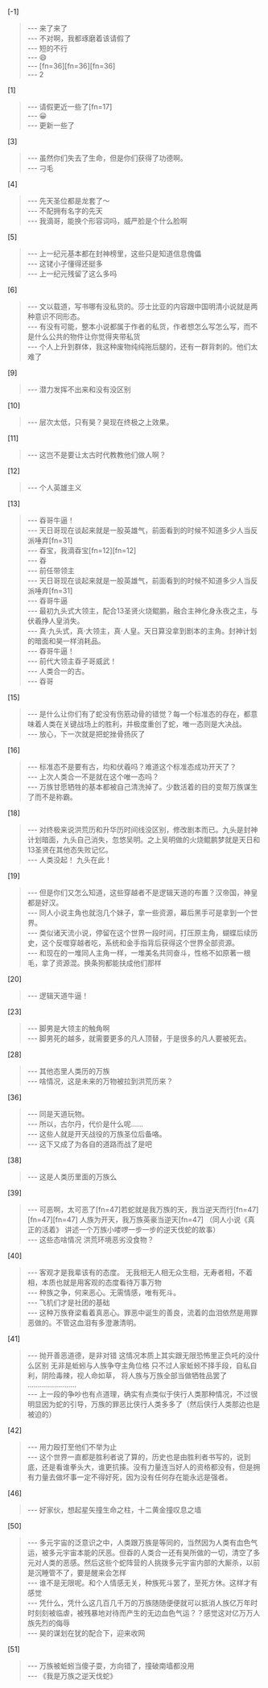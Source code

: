 
[-1] 
>--- 来了来了<br>
>--- 不对啊，我都琢磨着该请假了<br>
>--- 短的不行<br>
>--- 😄<br>
>--- [fn=36][fn=36][fn=36]<br>
>--- 2<br>

[1] 
>--- 请假更近一些了[fn=17]<br>
>--- 😀<br>
>--- 更新一些了<br>

[3] 
>--- 虽然你们失去了生命，但是你们获得了功德啊。<br>
>--- 刁毛<br>

[4] 
>--- 先天圣位都是龙套了～<br>
>--- 不配拥有名字的先天<br>
>--- 我滴哥，能换个形容词吗，威严脸是个什么脸啊<br>

[5] 
>--- 上一纪元基本都在封神榜里，这些只是知道信息傀儡<br>
>--- 这铑小子懂得还挺多<br>
>--- 上一纪元残留了这么多吗<br>

[6] 
>--- 文以载道，写书哪有没私货的。莎士比亚的内容跟中国明清小说就是两种意识不同形态。<br>
>--- 有没有可能，整本小说都属于作者的私货，作者想怎么写怎么写，而不是什么公共的物件让你觉得夹带私货<br>
>--- 个人上升到群体，我这种废物纯纯拖后腿的，还有一群背刺的。他们太难了<br>

[9] 
>--- 潜力发挥不出来和没有没区别<br>

[10] 
>--- 层次太低，只有昊？昊现在终极之上效果。<br>

[11] 
>--- 这岂不是要让太古时代教教他们做人啊？<br>

[12] 
>--- 个人英雄主义<br>

[13] 
>--- 昋哥牛逼！<br>
>--- 天日哥现在谈起来就是一股英雄气，前面看到的时候不知道多少人当反派唾弃[fn=31]<br>
>--- 昋宝，我滴昋宝[fn=12][fn=12]<br>
>--- 昋<br>
>--- 前任带领主<br>
>--- 天日哥现在谈起来就是一股英雄气，前面看到的时候不知道多少人当反派唾弃[fn=31]<br>
>--- 昋哥牛逼<br>
>--- 最初九头式大领主，配合13圣贤火烧鲲鹏，融合主神化身永夜之主，与伏羲挣人皇消失。<br>
>--- 真·九头式，真·大领主，真·人皇。天日算没拿到剧本的主角。封神计划的暗面和昊一样消耗品。<br>
>--- 昋哥牛逼！<br>
>--- 前代大领主昋子哥威武！<br>
>--- 人类合一的古。<br>
>--- 昋哥<br>

[15] 
>--- 是什么让你们有了蛇没有伤筋动骨的错觉？每一个标准态的存在，都意味着人类在关键战场上的胜利，并极度重创了蛇，唯一态则是大决战。<br>
>--- 放心，下一次就是把蛇挫骨扬灰了<br>

[16] 
>--- 标准态不是要有古，均和伏羲吗？难道这个标准态成功开天了？<br>
>--- 上次人类合一不是就在这个唯一态吗？<br>
>--- 万族甘愿牺牲的基本都被自己清洗掉了。少数活着的目的变帮万族谋生了而不是称霸。<br>

[18] 
>--- 对终极来说洪荒历和升华历时间线没区别，修改剧本而已。九头是封神计划暗面，九头自己消失，忽悠吴明。之上吴明做的火烧鲲鹏梦就是天日和13圣贤在其他态失败记忆。<br>
>--- 人类没起！
九头在此！<br>

[19] 
>--- 但是你们又怎么知道，这些穿越者不是逻辑天道的布置？汉帝国，神皇都是好汉。<br>
>--- 同人小说主角也就泡几个妹子，拿一些资源，幕后黑手可是拿到一个世界。<br>
>--- 类似诸天流小说，停留在这个世界一段时间，打压原主角，蝴蝶后续历史，这个反噬穿越者吃，系统和金手指背后获得这个世界全部资源。<br>
>--- 和现在的一堆同人主角一样，一堆美名共同奋斗，性格不如原著一根毛，拿了资源混。换条狗都能扶成他们那样<br>

[20] 
>--- 逻辑天道牛逼！<br>

[23] 
>--- 脚男是大领主的触角啊<br>
>--- 脚男死的越多，就需要更多的凡人顶替，于是很多的凡人要被死去。<br>

[28] 
>--- 其他态里人类历的万族<br>
>--- 啥情况，这是未来的万物被拉到洪荒历来？<br>

[36] 
>--- 同是天道玩物。<br>
>--- 所以，古尔丹，代价是什么呢……<br>
>--- 这些人就是开天战役的万族圣位后备咯。<br>
>--- 这下又成了为各自的道路而战了是吧<br>

[38] 
>--- 这是人类历里面的万族么<br>

[39] 
>--- 可恶啊，太可恶了[fn=47]若蛇就是我万族的天，我当逆天而行[fn=47][fn=47][fn=47] 人族为开天，我万族英豪当逆天[fn=47] （同人小说《真正的活着》 讲述一个万族小喽啰一步一步的逆天伐蛇的故事）<br>
>--- 这些态啥情况 洪荒环境恶劣没食物？<br>

[40] 
>--- 客观才是我辈该有的态度。
无我相无人相无众生相，无寿者相，不着相，本质也就是用客观的态度看待万事万物<br>
>--- 种族之争，何来恶心。无需情感，唯有死斗。<br>
>--- 飞机们才是社团的基础<br>
>--- 这种万族脊梁看着真恶心。罪恶中诞生的善良，流着的血泪依然是用罪恶做的。不管这血泪有多澄澈清明。<br>

[41] 
>--- 抛开善恶道德，是非对错
这情况本质上其实跟无限恐怖里正负吒的没什么区别
无非是蚯蚓与人族争夺主角位格
只不过人家蚯蚓不择手段，自私自利，阴险毒辣，视人命如草，
将人族与万族全部当做牺牲品罢了
……………………<br>
>--- 上一段的争吵也有点道理，确实有点类似于侠行人类那种情况，不过很明显因为蛇的引导，万族的罪恶比侠行人类多多了（然后侠行人类那边也是被迫的）<br>

[42] 
>--- 用力殴打至他们不举为止<br>
>--- 这个世界一直都是胜利者说了算的，历史也是由胜利者书写的，说到底，还是看谁拳头大，谁更抗揍。没有力量连当好人的资格都没有，但是拥有力量去做坏事一定不得好死，因为没有任何存在能永远是强者。<br>

[46] 
>--- 好家伙，想起星矢撞生命之柱，十二黄金撞叹息之墙<br>

[50] 
>--- 多元宇宙的泛意识之中，人类跟万族是等同的，当然因为人类有血色气运，被多元宇宙本能的厌恶。但昋的人类合一还有昊所做的一切，清空了多元对人类的恶感。然后这些个蛇阵营的人挑拨多元宇宙内部的大厮杀，以前是沉睡管不了，要是醒来会怎样<br>
>--- 谁不是无限呢。和个人情感无关，种族死斗罢了，至死方休。这样才有感觉<br>
>--- 凭什么，凭什么这几百几千万的万族随随便便就可以抵消人族亿万年时时刻刻被临虐，被残暴地对待而产生的无边血色气运？？感觉这对亿万万人族先烈的侮辱<br>
>--- 昊的谋划在犹的配合下，迎来收网<br>

[51] 
>--- 万族被蚯蚓当傻子耍，方向错了，撞破南墙都没用<br>
>--- 《我是万族之逆天伐蛇》<br>
